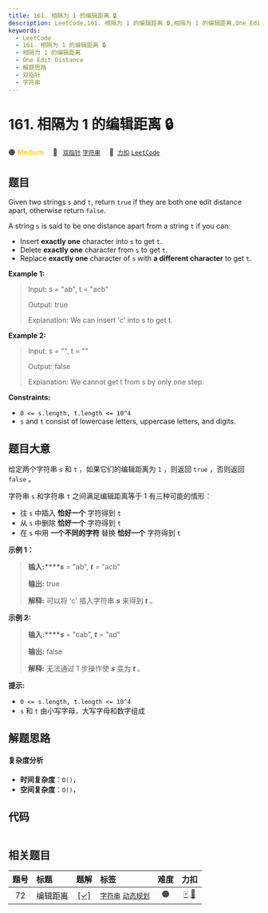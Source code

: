 ```yaml
---
title: 161. 相隔为 1 的编辑距离 🔒
description: LeetCode,161. 相隔为 1 的编辑距离 🔒,相隔为 1 的编辑距离,One Edit Distance,解题思路,双指针,字符串
keywords:
  - LeetCode
  - 161. 相隔为 1 的编辑距离 🔒
  - 相隔为 1 的编辑距离
  - One Edit Distance
  - 解题思路
  - 双指针
  - 字符串
---
```


# 161. 相隔为 1 的编辑距离 🔒

🟠 <font color=#ffb800>Medium</font>&emsp; 🔖&ensp; [`双指针`](/tag/two-pointers.md) [`字符串`](/tag/string.md)&emsp; 🔗&ensp;[`力扣`](https://leetcode.cn/problems/one-edit-distance) [`LeetCode`](https://leetcode.com/problems/one-edit-distance)

## 题目

Given two strings `s` and `t`, return `true` if they are both one edit
distance apart, otherwise return `false`.

A string `s` is said to be one distance apart from a string `t` if you can:

  * Insert **exactly one** character into `s` to get `t`.
  * Delete **exactly one** character from `s` to get `t`.
  * Replace **exactly one** character of `s` with **a different character** to get `t`.



**Example 1:**

> Input: s = "ab", t = "acb"
> 
> Output: true
> 
> Explanation: We can insert 'c' into s to get t.

**Example 2:**

> Input: s = "", t = ""
> 
> Output: false
> 
> Explanation: We cannot get t from s by only one step.

**Constraints:**

  * `0 <= s.length, t.length <= 10^4`
  * `s` and `t` consist of lowercase letters, uppercase letters, and digits.


## 题目大意

给定两个字符串 `s` 和 `t` ，如果它们的编辑距离为 `1` ，则返回 `true` ，否则返回 `false` 。

字符串 `s` 和字符串 `t` 之间满足编辑距离等于 1 有三种可能的情形：

  * 往 `s` 中插入 **恰好一个** 字符得到 `t`
  * 从 `s` 中删除 **恰好一个** 字符得到 `t`
  * 在 `s` 中用 **一个不同的字符** 替换 **恰好一个** 字符得到 `t`



**示例 1：**

> 
> 
> 
> 
> 
> **输入:****_s_** = "ab", **_t_** = "acb"
> 
> **输出:** true
> 
> **解释:** 可以将 'c' 插入字符串 **_s_**  来得到 _**t**_ 。
> 
> 

**示例 2:**

> 
> 
> 
> 
> 
> **输入:****_s_** = "cab", **_t_** = "ad"
> 
> **输出:** false
> 
> **解释:** 无法通过 1 步操作使 _**s**_ 变为 _**t**_ 。



**提示:**

  * `0 <= s.length, t.length <= 10^4`
  * `s` 和 `t` 由小写字母，大写字母和数字组成


## 解题思路

#### 复杂度分析

- **时间复杂度**：`O()`，
- **空间复杂度**：`O()`，

## 代码

```javascript

```

## 相关题目

<!-- prettier-ignore -->
| 题号 | 标题 | 题解 | 标签 | 难度 | 力扣 |
| :------: | :------ | :------: | :------ | :------: | :------: |
| 72 | 编辑距离 | [[✓]](/problem/0072.md) |  [`字符串`](/tag/string.md) [`动态规划`](/tag/dynamic-programming.md) | 🟠 | [🀄️](https://leetcode.cn/problems/edit-distance) [🔗](https://leetcode.com/problems/edit-distance) |